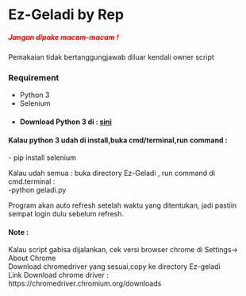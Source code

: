 # Ez-Geladi by Rep

<h5 style ="color :red">Jangan dipake macam-macam !</h5>
<p> Pemakaian tidak bertanggungjawab diluar kendali owner script</p>

<h3>Requirement</h3>
<ul>
<li>Python 3</li>
<li>Selenium</li>
<li><h4>Download Python 3 di : <a href = "https://www.python.org/downloads/">sini</a></h4></li>
</ul>

<h4> Kalau python 3 udah di install,buka cmd/terminal,run command : </h4>
- pip install selenium<br>

Kalau udah semua : buka directory Ez-Geladi , run command  di cmd.terminal : <br>
-python geladi.py

Program akan auto refresh setelah waktu yang ditentukan, jadi pastiin sempat login dulu sebelum refresh.


<h4>Note : </h4>
Kalau script gabisa dijalankan, cek versi browser chrome di Settings-> About Chrome <br>
Download chromedriver yang sesuai,copy ke directory Ez-geladi <br>
Link Download chrome driver : https://chromedriver.chromium.org/downloads


